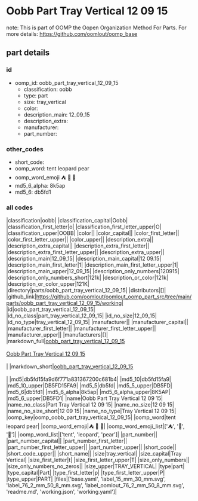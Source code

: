 # Oobb Part Tray Vertical 12 09 15  

note: This is part of OOMP the Oopen Organization Method For Parts. For more details: https://github.com/oomlout/oomp_base

##  part details





### id
* oomp_id: oobb_part_tray_vertical_12_09_15
  * classification: oobb
  * type: part
  * size: tray_vertical
  * color: 
  * description_main: 12_09_15
  * description_extra: 
  * manufacturer: 
  * part_number: 

### other_codes
* short_code: 
* oomp_word: tent leopard pear
* oomp_word_emoji :tent: :leopard: :pear:
* md5_6_alpha: 8k5ap
* md5_6: db5fd1

### all codes 
|classification|oobb|
|classification_capital|Oobb|
|classification_first_letter|o|
|classification_first_letter_upper|O|
|classification_upper|OOBB|
|color||
|color_capital||
|color_first_letter||
|color_first_letter_upper||
|color_upper||
|description_extra||
|description_extra_capital||
|description_extra_first_letter||
|description_extra_first_letter_upper||
|description_extra_upper||
|description_main|12_09_15|
|description_main_capital|12 09.15|
|description_main_first_letter|1|
|description_main_first_letter_upper|1|
|description_main_upper|12_09_15|
|description_only_numbers|120915|
|description_only_numbers_short|121k|
|description_or_color|121k|
|description_or_color_upper|121K|
|directory|parts/oobb_part_tray_vertical_12_09_15|
|distributors|[]|
|github_link|https://github.com/oomlout/oomlout_oomp_part_src/tree/main/parts/oobb_part_tray_vertical_12_09_15/working|
|id|oobb_part_tray_vertical_12_09_15|
|id_no_class|part_tray_vertical_12_09_15|
|id_no_size|12_09_15|
|id_no_type|tray_vertical_12_09_15|
|manufacturer||
|manufacturer_capital||
|manufacturer_first_letter||
|manufacturer_first_letter_upper||
|manufacturer_upper||
|manufacturers|[]|
|markdown_full|[oobb_part_tray_vertical_12_09_15](https://github.com/oomlout/oomlout_oomp_part_src/tree/main/parts/oobb_part_tray_vertical_12_09_15/working)<br>[](https://github.com/oomlout/oomlout_oomp_part_src/tree/main/parts/oobb_part_tray_vertical_12_09_15/working)<br>[Oobb Part Tray Vertical 12 09 15](https://github.com/oomlout/oomlout_oomp_part_src/tree/main/parts/oobb_part_tray_vertical_12_09_15/working)<br><br>|
|markdown_short|[oobb_part_tray_vertical_12_09_15](https://github.com/oomlout/oomlout_oomp_part_src/tree/main/parts/oobb_part_tray_vertical_12_09_15/working)<br><br>|
|md5|db5fd15fa9d6f771a831367200c681b4|
|md5_10|db5fd15fa9|
|md5_10_upper|DB5FD15FA9|
|md5_5|db5fd|
|md5_5_upper|DB5FD|
|md5_6|db5fd1|
|md5_6_alpha|8k5ap|
|md5_6_alpha_upper|8K5AP|
|md5_6_upper|DB5FD1|
|name|Oobb Part Tray Vertical 12 09 15|
|name_no_class|Part Tray Vertical 12 09 15|
|name_no_size|12 09 15|
|name_no_size_short|12 09 15|
|name_no_type|Tray Vertical 12 09 15|
|oomp_key|oomp_oobb_part_tray_vertical_12_09_15|
|oomp_word|tent leopard pear|
|oomp_word_emoji|:tent: :leopard: :pear:|
|oomp_word_emoji_list|[':tent:', ':leopard:', ':pear:']|
|oomp_word_list|['tent', 'leopard', 'pear']|
|part_number||
|part_number_capital||
|part_number_first_letter||
|part_number_first_letter_upper||
|part_number_upper||
|short_code||
|short_code_upper||
|short_name||
|size|tray_vertical|
|size_capital|Tray Vertical|
|size_first_letter|t|
|size_first_letter_upper|T|
|size_only_numbers||
|size_only_numbers_no_zeros||
|size_upper|TRAY_VERTICAL|
|type|part|
|type_capital|Part|
|type_first_letter|p|
|type_first_letter_upper|P|
|type_upper|PART|
|files|['base.yaml', 'label_15_mm_30_mm.svg', 'label_76_2_mm_50_8_mm.svg', 'label_oomlout_76_2_mm_50_8_mm.svg', 'readme.md', 'working.json', 'working.yaml']|
